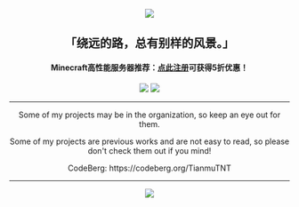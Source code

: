 <p align="center">
  <img src="image.png" />
</p>
<h2 align="center">
  「绕远的路，总有别样的风景。」
</h2>
<h4 align="center">
  Minecraft高性能服务器推荐：<a href="https://github.com/TianmuTNT/awesome-digital-lifestyle/blob/main/cloud-and-vps.md" target="_blank">点此注册</a>可获得5折优惠！
</h4>
<p align="center">
  <img src="https://rms.astrarails.org/api?username=TianmuTNT&show_icons=true" />
  <img src="https://rms.astrarails.org/api/top-langs/?username=TianmuTNT&layout=compact&size_weight=0.5&count_weight=0.5" />
</p>
<hr />
<p align="center">
  Some of my projects may be in the organization, so keep an eye out for them.
</p>
<p align="center">
  Some of my projects are previous works and are not easy to read, so please don't check them out if you mind!
</p>
<p align="center">
  CodeBerg: https://codeberg.org/TianmuTNT
</p>
<hr />
<p align="center">
  <a href="https://space.bilibili.com/1674232182" target="_blank">
    <img src="https://img.shields.io/badge/BiliBili-%40天沐TNT-fb7299?style=flat&logo=bilibili&logoColor=%23fb7299" />
  </a>
</p>
